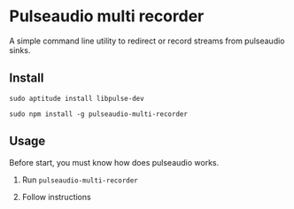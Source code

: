 # Pulseaudio multi recorder

A simple command line utility to redirect or record streams from pulseaudio sinks.

## Install

    sudo aptitude install libpulse-dev

    sudo npm install -g pulseaudio-multi-recorder

## Usage

Before start, you must know how does pulseaudio works.

1. Run `pulseaudio-multi-recorder`

2. Follow instructions